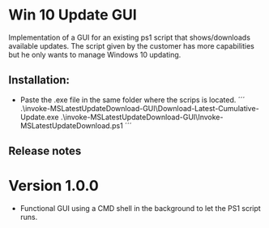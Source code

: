 # Win 10 Update GUI
Implementation of a GUI for an existing ps1 script that shows/downloads available updates.
The script given by the customer has more capabilities but he only wants to manage Windows 10 updating.

## Installation:
* Paste the .exe file in the same folder where the scrips is located.
´´´
.\invoke-MSLatestUpdateDownload-GUI\Download-Latest-Cumulative-Update.exe
.\invoke-MSLatestUpdateDownload-GUI\Invoke-MSLatestUpdateDownload.ps1
´´´

## Release notes
# Version 1.0.0
* Functional GUI using a CMD shell in the background to let the PS1 script runs.